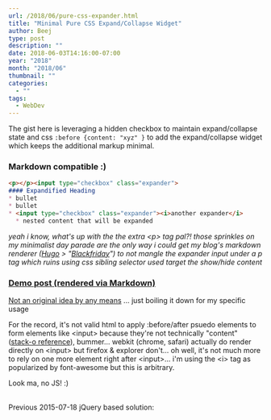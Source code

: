 ```yaml
---
url: /2018/06/pure-css-expander.html
title: "Minimal Pure CSS Expand/Collapse Widget"
author: Beej
type: post
description: ""
date: 2018-06-03T14:16:00-07:00
year: "2018"
month: "2018/06"
thumbnail: ""
categories:
  - ""
tags:
  - WebDev
---
```


The gist here is leveraging a hidden checkbox to maintain expand/collapse state and css `:before {content: "xyz" }` to add the expand/collapse widget which keeps the additional markup minimal.

### Markdown compatible :)
```markdown
<p></p><input type="checkbox" class="expander">
#### Expandified Heading
* bullet 
* bullet
* <input type="checkbox" class="expander"><i>another expander</i>
  * nested content that will be expanded
```
<!--more-->

_yeah i know, what's up with the the extra &lt;p&gt; tag pal?! those sprinkles on my minimalist day parade are the only way i could get my blog's markdown renderer ([Hugo](https://gohugo.io/) &gt; "[Blackfriday](https://github.com/russross/blackfriday)") to not mangle the expander input under a p tag which ruins using css sibling selector used target the show/hide content_

### [Demo post (rendered via Markdown)](/2015/04/osx-v2p.html)

[Not an original idea by any means](https://css-tricks.com/the-checkbox-hack/#article-header-id-1) ... just boiling it down for my specific usage

For the record, it's not valid html to apply :before/after psuedo elements to form elements like &lt;input&gt; because they're not technically "content" ([stack-o reference](http://stackoverflow.com/questions/12831620/is-the-before-pseudo-element-allowed-on-an-inputtype-checkbox)), bummer... webkit (chrome, safari) actually do render directly on &lt;input&gt; but firefox & explorer don't... oh well, it's not much more to rely on one more element right after &lt;input&gt;... i'm using the &lt;i&gt; tag as popularized by font-awesome but this is arbitrary.


Look ma, no JS! :)
<script async src="//jsfiddle.net/h3c3cb3m/110/embed/result,css,html/dark/"></script>

<br/>
Previous 2015-07-18 jQuery based solution:
<script async src="//jsfiddle.net/h3c3cb3m/91/embed/js,html,css,result/dark/"></script>

